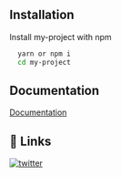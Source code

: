 
## Installation

Install my-project with npm

```bash
  yarn or npm i
  cd my-project
```
    
## Documentation

[Documentation](https://docs.google.com/document/d/18uFGUB718cHkzE3FY-B-MjAZza4UKAFo8WpdnnntvTM/edit?usp=sharing)
## 🔗 Links
[![twitter](https://img.shields.io/badge/twitter-1DA1F2?style=for-the-badge&logo=twitter&logoColor=white)](https://twitter.com/rukkiecodes)